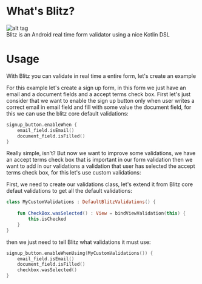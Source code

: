 # What's Blitz?
![alt tag](https://png2.kisspng.com/sh/9b8e8910d1e2585894f94950ce929580/L0KzQYm3U8MyN6Z1fZH0aYP2gLBuTfNwdaF6jNd7LXnmf7B6TfFtaaNyRdZudnnmdX7sjfVzb5ZzeAs2c4nwcrFzTgNqepZzRdd2ZYLqdbBqmb02aZNrftVsMUToQLPrVb4yPGQ7SKYCNUG4QoO8U8E2OmI4SasCLoDxd1==/kisspng-computer-icons-alarm-device-emergency-symbol-siren-emergency-5abffcc14e0bd5.1436047515225315213197.png)
<br>Blitz is an Android real time form validator using a nice Kotlin DSL

# Usage
With Blitz you can validate in real time a entire form, let's create an example

For this example let's create a sign up form, in this form we just have an email and a document fields and a accept terms check box. First let's just consider that we want to enable the sign up button only when user writes a correct email in email field and fill with some value the document field, for this we can use the blitz core default validations: 

```kotlin
signup_button.enableWhen {
    email_field.isEmail()
    document_field.isFilled()
}
```

Really simple, isn't? But now we want to improve some validations, we have an accept terms check box that is important in our form validation then we want to add in our validations a validation that user has selected the accept terms check box, for this let's use custom validations:

First, we need to create our validations class, let's extend it from Blitz core defaut validations to get all the default validations:

```kotlin
class MyCustomValidations : DefaultBlitzValidations() {
    
    fun CheckBox.wasSelected() : View = bindViewValidation(this) {
        this.isChecked
    }
}
```

then we just need to tell Blitz what validations it must use:

```kotlin
signup_button.enableWhenUsing(MyCustomValidations()) {
    email_field.isEmail()
    document_field.isFilled()
    checkbox.wasSelected()
}
```
